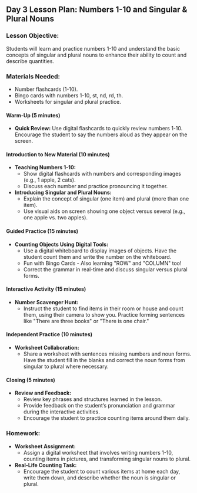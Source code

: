 ## Day 3 Lesson Plan: Numbers 1-10 and Singular & Plural Nouns

### Lesson Objective:
Students will learn and practice numbers 1-10 and understand the basic concepts of singular and plural nouns to enhance their ability to count and describe quantities.

### Materials Needed:
- Number flashcards (1-10).
- Bingo cards with numbers 1-10, st, nd, rd, th.
- Worksheets for singular and plural practice.

#### Warm-Up (5 minutes)
- **Quick Review:** Use digital flashcards to quickly review numbers 1-10. Encourage the student to say the numbers aloud as they appear on the screen.

#### Introduction to New Material (10 minutes)
- **Teaching Numbers 1-10:**
  - Show digital flashcards with numbers and corresponding images (e.g., 1 apple, 2 cats).
  - Discuss each number and practice pronouncing it together.
- **Introducing Singular and Plural Nouns:**
  - Explain the concept of singular (one item) and plural (more than one item).
  - Use visual aids on screen showing one object versus several (e.g., one apple vs. two apples).

#### Guided Practice (15 minutes)
- **Counting Objects Using Digital Tools:**
  - Use a digital whiteboard to display images of objects. Have the student count them and write the number on the whiteboard.
  - Fun with Bingo Cards - Also learning "ROW" and "COLUMN" too! 
  - Correct the grammar in real-time and discuss singular versus plural forms.

#### Interactive Activity (15 minutes)
- **Number Scavenger Hunt:**
  - Instruct the student to find items in their room or house and count them, using their camera to show you. Practice forming sentences like "There are three books" or "There is one chair."

#### Independent Practice (10 minutes)
- **Worksheet Collaboration:**
  - Share a worksheet with sentences missing numbers and noun forms. Have the student fill in the blanks and correct the noun forms from singular to plural where necessary.

#### Closing (5 minutes)
- **Review and Feedback:**
  - Review key phrases and structures learned in the lesson.
  - Provide feedback on the student’s pronunciation and grammar during the interactive activities.
  - Encourage the student to practice counting items around them daily.

### Homework:
- **Worksheet Assignment:**
  - Assign a digital worksheet that involves writing numbers 1-10, counting items in pictures, and transforming singular nouns to plural.
- **Real-Life Counting Task:**
  - Encourage the student to count various items at home each day, write them down, and describe whether the noun is singular or plural.

